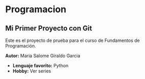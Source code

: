 # Programacion
## Mi Primer Proyecto con Git

Este es el proyecto de prueba para el curso de Fundamentos de Programación.

**Autor:** Maria Salome Giraldo Garcia
- **Lenguaje favorito:** Python
- **Hobby:** Ver series
